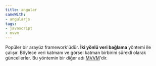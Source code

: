 ```yaml
---
title: angular
sameWith:
- angularjs
tags:
- javascript
- mvvm
---
```


Popüler bir arayüz framework'üdür. **İki yönlü veri bağlama** yöntemi ile çalışır. Böylece veri katmanı ve görsel katman birbirini sürekli olarak güncellerler. Bu yöntemin bir diğer adı [MVVM](/mvvm)'dir.
